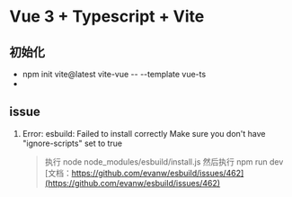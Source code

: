 # Vue 3 + Typescript + Vite

## 初始化

-   npm init vite@latest vite-vue -- --template vue-ts
-

## issue

1. Error: esbuild: Failed to install correctly Make sure you don't have "ignore-scripts" set to true
    > 执行 node node_modules/esbuild/install.js 然后执行 npm run dev
    > [文档：https://github.com/evanw/esbuild/issues/462](https://github.com/evanw/esbuild/issues/462)
